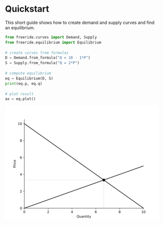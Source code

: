 # Quickstart

This short guide shows how to create demand and supply curves and find an equilibrium.

```python
from freeride.curves import Demand, Supply
from freeride.equilibrium import Equilibrium

# create curves from formulas
D = Demand.from_formula("Q = 10 - 1*P")
S = Supply.from_formula("Q = 2*P")

# compute equilibrium
eq = Equilibrium(D, S)
print(eq.p, eq.q)

# plot result
ax = eq.plot()
```

![Equilibrium plot](quickstart_equilibrium.svg)
